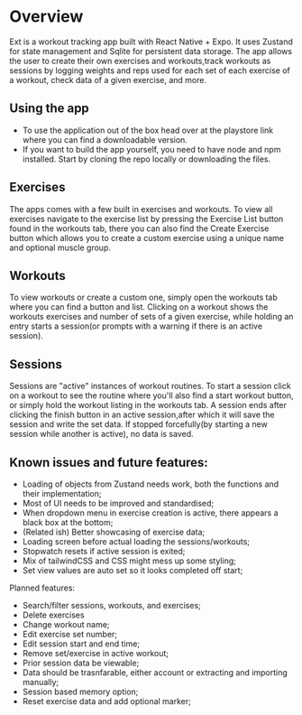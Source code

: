 # Overview 

Ext is a workout tracking app built with React Native + Expo. It uses Zustand for state management and Sqlite for persistent data storage.
The app allows the user to create their own exercises and workouts,track workouts as sessions by logging weights and reps used for each set of each exercise of a workout, check data of a given exercise, and more.

## Using the app
* To use the application out of the box head over at the playstore link where you can find a downloadable version.
* If you want to build the app yourself, you need to have node and npm installed. Start by cloning the repo locally or downloading the files. 


## Exercises
The apps comes with a few built in exercises and workouts. To view all exercises navigate to the exercise list by pressing the Exercise List button found in the workouts tab, there you can also find the Create Exercise button which allows you to create a custom exercise using a unique name and optional muscle group.

## Workouts
To view workouts or create a custom one, simply open the workouts tab where you can find a button and list. Clicking on a workout shows the workouts exercises and number of sets of a given exercise, while holding an entry starts a session(or prompts with a warning if there is an active session).

## Sessions
Sessions are "active" instances of workout routines. To start a session click on a workout to see the routine where you'll also find a start workout button, or simply hold the workout listing in the workouts tab. A session ends after clicking the finish button in an active session,after which it will save the session and write the set data. If stopped forcefully(by starting a new session while another is active), no data is saved.


## Known issues and future features:
* Loading of objects from Zustand needs work, both the functions and their implementation;
* Most of UI needs to be improved and standardised;
* When dropdown menu in exercise creation is active, there appears a black box at the bottom;
* (Related ish) Better showcasing of exercise data;
* Loading screen before actual loading the sessions/workouts;
* Stopwatch resets if active session is exited;
* Mix of tailwindCSS and CSS might mess up some styling;
* Set view values are auto set so it looks completed off start;


Planned features:
* Search/filter sessions, workouts, and exercises;
* Delete exercises
* Change workout name;
* Edit exercise set number;
* Edit session start and end time;
* Remove set/exercise in active workout;
* Prior session data be viewable;
* Data should be trasnfarable, either account or extracting and importing manually;
* Session based memory option;
* Reset exercise data and add optional marker;



